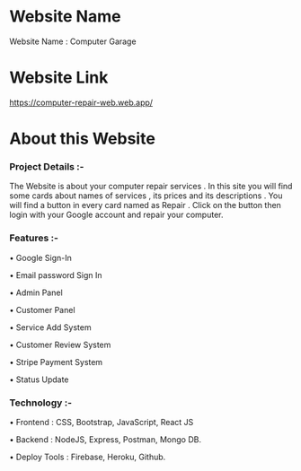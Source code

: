 # Website Name

Website Name : Computer Garage

# Website Link

https://computer-repair-web.web.app/

# About this Website

### Project Details :-

The Website is about your computer repair services . In this site you will find some cards about names of services , its prices and its descriptions . You will find a button in every card named as Repair . Click on the button then login with your Google account and repair your computer.

### Features :-

• Google Sign-In

• Email password Sign In 

• Admin Panel

• Customer Panel

• Service Add System

• Customer Review System

• Stripe Payment System

• Status Update

### Technology :-

• Frontend : CSS, Bootstrap, JavaScript, React JS

• Backend : NodeJS, Express, Postman, Mongo DB.

• Deploy Tools : Firebase, Heroku, Github.
